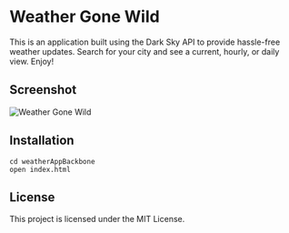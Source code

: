 # Weather Gone Wild

This is an application built using the Dark Sky API to provide hassle-free
weather updates. Search for your city and see a current, hourly, or daily view.
Enjoy!


## Screenshot
![Weather Gone Wild](/images/weather.png)

## Installation

```git clone https://github.com/mkhira2/weatherAppBackbone.git
cd weatherAppBackbone
open index.html
```

## License

This project is licensed under the MIT License.
